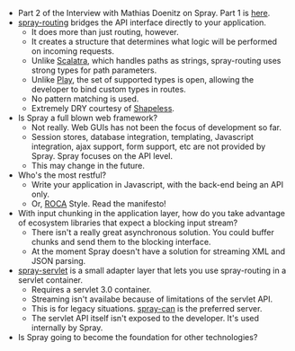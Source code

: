 - Part 2 of the Interview with Mathias Doenitz on Spray. Part 1 is [here](http://scalatypes.com/episode-27-mathias-doenitz-on-spray-part-1).
- [spray-routing](http://spray.io/documentation/spray-routing/) bridges the API interface directly to your application.
  - It does more than just routing, however.
  - It creates a structure that determines what logic will be performed on incoming requests.
  - Unlike [Scalatra](http://scalatra.org/guides/routes-and-actions.html), which handles paths as strings, spray-routing uses strong types for path parameters.
  - Unlike [Play](http://www.playframework.org/documentation/2.0/ScalaRouting), the set of supported types is open, allowing the developer to bind custom types in routes.
  - No pattern matching is used.
  - Extremely DRY courtesy of [Shapeless](https://github.com/milessabin/shapeless).
- Is Spray a full blown web framework?
  - Not really. Web GUIs has not been the focus of development so far.
  - Session stores, database integration, templating, Javascript integration, ajax support, form support, etc are not provided by Spray.
  Spray focuses on the API level.
  - This may change in the future.
- Who's the most restful?
  - Write your application in Javascript, with the back-end being an API only.
  - Or, [ROCA](http://roca-style.org/) Style. Read the manifesto!
- With input chunking in the application layer, how do you take advantage of ecosystem libraries that expect a blocking input stream?
  - There isn't a really great asynchronous solution.
  You could buffer chunks and send them to the blocking interface.
  - At the moment Spray doesn't have a solution for streaming XML and JSON parsing.
- [spray-servlet](http://spray.io/documentation/spray-servlet/) is a small adapter layer that lets you use spray-routing in a servlet container.
  - Requires a servlet 3.0 container.
  - Streaming isn't availabe because of limitations of the servlet API.
  - This is for legacy situations. [spray-can](http://spray.io/documentation/spray-can/) is the preferred server.
  - The servlet API itself isn't exposed to the developer. It's used internally by Spray.
- Is Spray going to become the foundation for other technologies?
